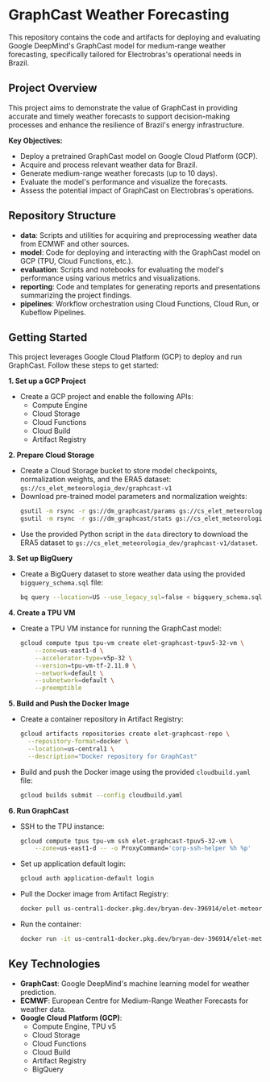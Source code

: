 # GraphCast Weather Forecasting

This repository contains the code and artifacts for deploying and evaluating Google DeepMind's GraphCast model for medium-range weather forecasting, specifically tailored for Electrobras's operational needs in Brazil.

## Project Overview

This project aims to demonstrate the value of GraphCast in providing accurate and timely weather forecasts to support decision-making processes and enhance the resilience of Brazil's energy infrastructure.

**Key Objectives:**

* Deploy a pretrained GraphCast model on Google Cloud Platform (GCP).
* Acquire and process relevant weather data for Brazil.
* Generate medium-range weather forecasts (up to 10 days).
* Evaluate the model's performance and visualize the forecasts.
* Assess the potential impact of GraphCast on Electrobras's operations.

## Repository Structure

* **data**: Scripts and utilities for acquiring and preprocessing weather data from ECMWF and other sources.
* **model**: Code for deploying and interacting with the GraphCast model on GCP (TPU, Cloud Functions, etc.).
* **evaluation**: Scripts and notebooks for evaluating the model's performance using various metrics and visualizations.
* **reporting**: Code and templates for generating reports and presentations summarizing the project findings.
* **pipelines**: Workflow orchestration using Cloud Functions, Cloud Run, or Kubeflow Pipelines.

## Getting Started

This project leverages Google Cloud Platform (GCP) to deploy and run GraphCast. Follow these steps to get started:

**1. Set up a GCP Project**

* Create a GCP project and enable the following APIs:
    * Compute Engine
    * Cloud Storage
    * Cloud Functions
    * Cloud Build
    * Artifact Registry

**2.  Prepare Cloud Storage**

* Create a Cloud Storage bucket to store model checkpoints, normalization weights, and the ERA5 dataset: `gs://cs_elet_meteorologia_dev/graphcast-v1`
* Download pre-trained model parameters and normalization weights:
    ```bash
    gsutil -m rsync -r gs://dm_graphcast/params gs://cs_elet_meteorologia_dev/graphcast-v1/params
    gsutil -m rsync -r gs://dm_graphcast/stats gs://cs_elet_meteorologia_dev/graphcast-v1/stats
    ```
* Use the provided Python script in the `data` directory to download the ERA5 dataset to `gs://cs_elet_meteorologia_dev/graphcast-v1/dataset`.

**3. Set up BigQuery**

* Create a BigQuery dataset to store weather data using the provided `bigquery_schema.sql` file:
    ```bash
    bq query --location=US --use_legacy_sql=false < bigquery_schema.sql
    ```

**4.  Create a TPU VM**

* Create a TPU VM instance for running the GraphCast model:
    ```bash
    gcloud compute tpus tpu-vm create elet-graphcast-tpuv5-32-vm \
        --zone=us-east1-d \
        --accelerator-type=v5p-32 \
        --version=tpu-vm-tf-2.11.0 \
        --network=default \
        --subnetwork=default \
        --preemptible 
    ```

**5. Build and Push the Docker Image**

* Create a container repository in Artifact Registry:
    ```bash
    gcloud artifacts repositories create elet-graphcast-repo \
      --repository-format=docker \
      --location=us-central1 \
      --description="Docker repository for GraphCast" 
    ```
* Build and push the Docker image using the provided `cloudbuild.yaml` file:
    ```bash
    gcloud builds submit --config cloudbuild.yaml
    ```

**6. Run GraphCast**

* SSH to the TPU instance:
    ```bash
    gcloud compute tpus tpu-vm ssh elet-graphcast-tpuv5-32-vm \
        --zone=us-east1-d -- -o ProxyCommand='corp-ssh-helper %h %p'
    ```
* Set up application default login:
    ```bash
    gcloud auth application-default login
    ```
* Pull the Docker image from Artifact Registry:
    ```bash
    docker pull us-central1-docker.pkg.dev/bryan-dev-396914/elet-meteorologia-graphcast-dev/graphcast:latest
    ```
* Run the container:
    ```bash
    docker run -it us-central1-docker.pkg.dev/bryan-dev-396914/elet-meteorologia-graphcast-dev/graphcast:latest python3 predictions.py 2022-01-01 10
    ```

## Key Technologies

* **GraphCast**: Google DeepMind's machine learning model for weather prediction.
* **ECMWF**: European Centre for Medium-Range Weather Forecasts for weather data.
* **Google Cloud Platform (GCP)**: 
    * Compute Engine, TPU v5
    * Cloud Storage
    * Cloud Functions
    * Cloud Build
    * Artifact Registry
    * BigQuery
